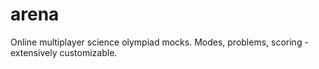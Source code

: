 # arena
Online multiplayer science olympiad mocks. Modes, problems, scoring - extensively customizable.
